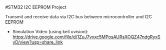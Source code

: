 #STM32 I2C EEPROM Project

Transmit and receive data via I2C bus between microcontroller and I2C EEPROM 
- Simulation Video (using keil uvision): 
https://drive.google.com/file/d/1ZuJ7vxxc5MPosAURsXOQZ47ndgRyxSyD/view?usp=share_link
